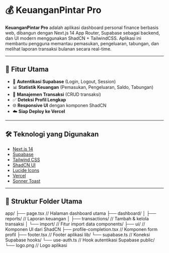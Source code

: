 # 💰 KeuanganPintar Pro

**KeuanganPintar Pro** adalah aplikasi dashboard personal finance berbasis web, dibangun dengan Next.js 14 App Router, Supabase sebagai backend, dan UI modern menggunakan ShadCN + TailwindCSS. Aplikasi ini membantu pengguna memantau pemasukan, pengeluaran, tabungan, dan melihat laporan transaksi bulanan secara real-time.

---

## 🚀 Fitur Utama

- 🔐 **Autentikasi Supabase** (Login, Logout, Session)
- 📊 **Statistik Keuangan** (Pemasukan, Pengeluaran, Saldo, Tabungan)
- 💾 **Manajemen Transaksi** (CRUD transaksi)
- ✅ **Deteksi Profil Lengkap**
- 🌐 **Responsive UI** dengan komponen ShadCN
- ☁️ **Siap Deploy ke Vercel**

---

## 🛠️ Teknologi yang Digunakan

- [Next.js 14](https://nextjs.org/)
- [Supabase](https://supabase.io/)
- [Tailwind CSS](https://tailwindcss.com/)
- [ShadCN UI](https://ui.shadcn.com/)
- [Lucide Icons](https://lucide.dev/)
- [Vercel](https://vercel.com/)
- [Sonner Toast](https://sonner.emilkowal.ski/)

---

## 🧩 Struktur Folder Utama
app/
├── page.tsx // Halaman dashboard utama
├── dashboard/
│ ├── reports/ // Laporan keuangan
│ ├── transactions/ // Tambah & kelola transaksi
│ └── import/ // Fitur import data
components/
├── ui/ // Komponen UI dari ShadCN
├── profile-completion.tsx // Komponen form profil
├── footer.tsx // Footer aplikasi
lib/
└── supabase.ts // Koneksi Supabase
hooks/
└── use-auth.ts // Hook autentikasi Supabase
public/
└── logo.png // Logo aplikasi

